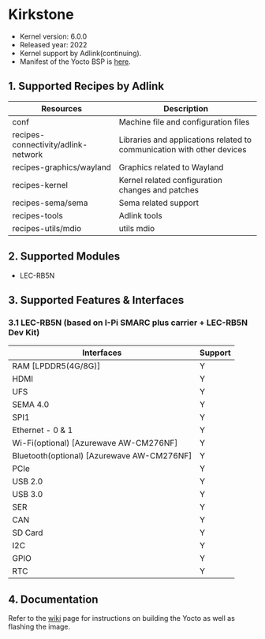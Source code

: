 # Kirkstone

- Kernel version: 6.0.0
- Released year: 2022
- Kernel support by Adlink(continuing).
- Manifest of the Yocto BSP is [here](https://github.com/ADLINK/adlink-manifest/tree/lec-rb5-yocto-kirkstone).



## 1. Supported Recipes by Adlink

| Resources                           | Description                                                  |
| ----------------------------------- | ------------------------------------------------------------ |
| conf                                | Machine file and configuration files                         |
| recipes-connectivity/adlink-network | Libraries and applications related to communication with other devices |
| recipes-graphics/wayland            | Graphics  related to Wayland                                 |
| recipes-kernel                      | Kernel related configuration changes and patches             |
| recipes-sema/sema                   | Sema related support                                         |
| recipes-tools                       | Adlink tools                                                 |
| recipes-utils/mdio                  | utils mdio                                                   |



## 2. Supported Modules

- LEC-RB5N


## 3. Supported Features & Interfaces

### 3.1 LEC-RB5N (based on I-Pi SMARC plus carrier + LEC-RB5N Dev Kit)

| Interfaces                                 | Support |
| ------------------------------------------ | ------- |
| RAM [LPDDR5(4G/8G)]                        | Y       |
| HDMI                                       | Y       |
| UFS                                        | Y       |
| SEMA 4.0                                   | Y       |
| SPI1                                       | Y       |
| Ethernet - 0 & 1                           | Y       |
| Wi-Fi(optional) [Azurewave AW-CM276NF]     | Y       |
| Bluetooth(optional) [Azurewave AW-CM276NF] | Y       |
| PCIe                                       | Y       |
| USB 2.0                                    | Y       |
| USB 3.0                                    | Y       |
| SER                                        | Y       |
| CAN                                        | Y       |
| SD Card                                    | Y       |
| I2C                                        | Y       |
| GPIO                                       | Y       |
| RTC                                        | Y       |

## 4. Documentation

Refer to the [wiki](https://github.com/ADLINK/meta-adlink-qualcomm/wiki) page for instructions on building the Yocto as well as flashing the image.
